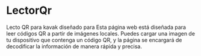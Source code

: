# LectorQr
Lecto QR para kavak diseñado para Esta página web está diseñada para leer códigos QR a partir de imágenes locales. Puedes cargar una imagen de tu dispositivo que contenga un código QR, y la página se encargará de decodificar la información de manera rápida y precisa. 
